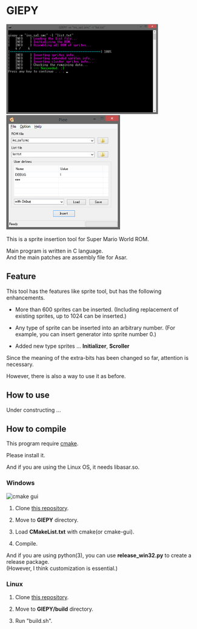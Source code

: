 # GIEPY

![cui interface](pic/giepy_cui.png) ![gui interface](pic/piee_gui.png)

This is a sprite insertion tool for Super Mario World ROM.

Main program is written in C language.  
And the main patches are assembly file for Asar.


## Feature

This tool has the features like sprite tool, but has the following enhancements.

- More than 600 sprites can be inserted. (Including replacement of existing sprites, up to 1024 can be inserted.)

- Any type of sprite can be inserted into an arbitrary number. (For example, you can insert generator into sprite number 0.)

- Added new type sprites ... **Initializer**, **Scroller**


Since the meaning of the extra-bits has been changed so far, attention is necessary.

However, there is also a way to use it as before.



## How to use

Under constructing ...


## How to compile

This program require [cmake](https://cmake.org).

Please install it.

And if you are using the Linux OS, it needs libasar.so.

### Windows

![cmake gui](pic/cmake-gui.png)

1. Clone [this repository](https://github.com/boldowa/smw-utils).

2. Move to **GIEPY** directory.

3. Load **CMakeList.txt** with cmake(or cmake-gui).

4. Compile.

And if you are using python(3), you can use **release\_win32.py** to create a release package.  
(However, I think customization is essential.)

### Linux

1. Clone [this repository](https://github.com/boldowa/smw-utils).

2. Move to **GIEPY/build** directory.

3. Run "build.sh".


